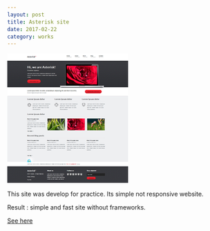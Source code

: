 ```yaml
---
layout: post
title: Asterisk site
date: 2017-02-22
category: works
---
```

[<img src="/images/fulls/asterisk.png" class="image">](/my-works/asterisk/index.html)

This site was develop for practice. Its simple not responsive website.

Result : simple and fast site without frameworks.

[See here](/my-works/asterisk/index.html)